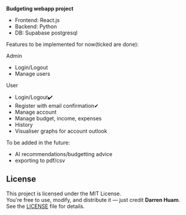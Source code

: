 **Budgeting webapp project**

- Frontend: React.js
- Backend: Python
- DB: Supabase postgresql

Features to be implemented for now(ticked are done):

Admin
- Login/Logout
- Manage users
  
User
- Login/Logout✔️
- Register with email confirmation✔
- Manage account
- Manage budget, income, expenses
- History
- Visualiser graphs for account outlook

To be added in the future:
- AI recommendations/budgetting advice
- exporting to pdf/csv

## License

This project is licensed under the MIT License.  
You're free to use, modify, and distribute it — just credit **Darren Huam**.  
See the [LICENSE](./LICENSE) file for details.

